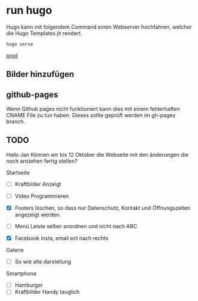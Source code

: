 # run hugo

Hugo kann mit folgendem Command einen Webserver hochfahren, welcher die Hugo Templates jit rendert.


```bash
hugo serve
```
[prod](https://www.sonjas-haarstyle.ch/)

## Bilder hinzufügen

## github-pages

Wenn Github pages nicht funktioniert kann dies mit einem fehlerhaften CNAME File zu tun haben. Dieses sollte geprüft werden im gh-pages branch.


## TODO

Hallo Jan
Können wir bis 12 Oktober die Webseite mit den änderungen die noch anstehen fertig stellen?

Startseite
- [ ] Kraftbilder Anzeigt
- [ ] Video Programmieren
- [x] Footers löschen, so dass nur Datenschutz, Kontakt und Öffnungszeiten angezeigt werden.
- [ ] Menü Leiste selber anordnen und nicht nach ABC
- [x] Facebook insta, email ect nach rechts


Galerie
- [ ] So wie alte darstellung



Smartphone
- [ ] Hamburger
- [ ] Kraftbilder Handy tauglich
